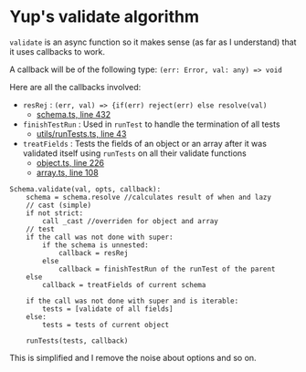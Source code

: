 ﻿# Yup's validate algorithm

`validate` is an async function so it makes sense (as far as I understand) that it uses callbacks to work.

A callback will be of the following type:
`(err: Error, val: any) => void`

Here are all the callbacks involved:
- `resRej` : `(err, val) => {if(err) reject(err) else resolve(val)`
  - [schema.ts, line 432](https://github.com/jquense/yup/blob/pre-v1/src/schema.ts#L432)
- `finishTestRun` : Used in `runTest` to handle the termination of all tests
  - [utils/runTests.ts, line 43](https://github.com/jquense/yup/blob/pre-v1/src/util/runTests.ts#L43)
- `treatFields` : Tests the fields of an object or an array after it was validated itself using `runTests` on all their validate functions
	- [object.ts, line 226](https://github.com/jquense/yup/blob/pre-v1/src/object.ts#L226)
	- [array.ts, line 108](https://github.com/jquense/yup/blob/pre-v1/src/array.ts#L108)

```
Schema.validate(val, opts, callback):
	schema = schema.resolve //calculates result of when and lazy
	// cast (simple)
	if not strict:
		call _cast //overriden for object and array
	// test
	if the call was not done with super:
		if the schema is unnested:
			callback = resRej
		else
			callback = finishTestRun of the runTest of the parent
	else
		callback = treatFields of current schema
	
	if the call was not done with super and is iterable:
		tests = [validate of all fields]
	else:
		tests = tests of current object
		
	runTests(tests, callback)
```

This is simplified and I remove the noise about options and so on.


